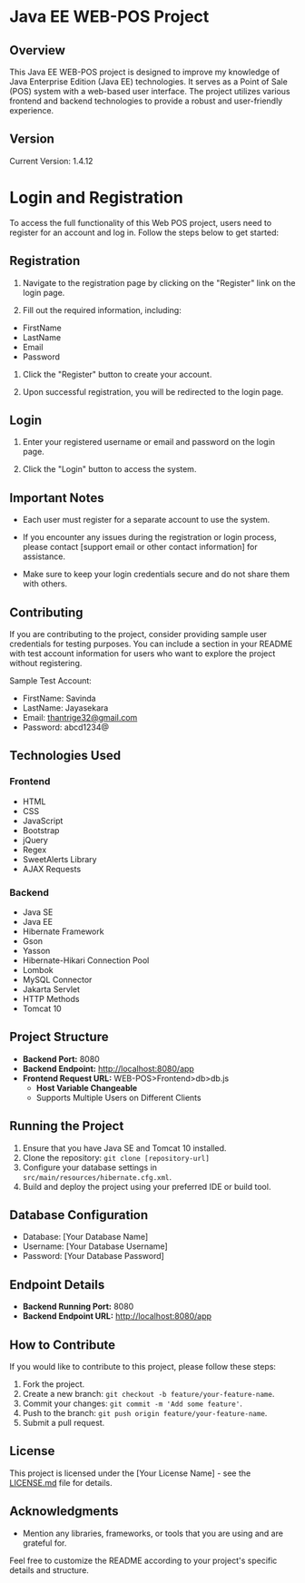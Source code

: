 # Java EE WEB-POS Project

## Overview

This Java EE WEB-POS project is designed to improve my knowledge of Java Enterprise Edition (Java EE) technologies. It serves as a Point of Sale (POS) system with a web-based user interface. The project utilizes various frontend and backend technologies to provide a robust and user-friendly experience.

## Version

Current Version: 1.4.12

# Login and Registration

To access the full functionality of this Web POS project, users need to register for an account and log in. Follow the steps below to get started:

## Registration

1. Navigate to the registration page by clicking on the "Register" link on the login page.

2. Fill out the required information, including:
  - FirstName
  - LastName
  - Email
  - Password

1. Click the "Register" button to create your account.

2. Upon successful registration, you will be redirected to the login page.

## Login

1. Enter your registered username or email and password on the login page.

2. Click the "Login" button to access the system.

## Important Notes

- Each user must register for a separate account to use the system.

- If you encounter any issues during the registration or login process, please contact [support email or other contact information] for assistance.

- Make sure to keep your login credentials secure and do not share them with others.

## Contributing

If you are contributing to the project, consider providing sample user credentials for testing purposes. You can include a section in your README with test account information for users who want to explore the project without registering.

Sample Test Account:
- FirstName: Savinda
- LastName: Jayasekara
- Email: thantrige32@gmail.com
- Password: abcd1234@


## Technologies Used

### Frontend
- HTML
- CSS
- JavaScript
- Bootstrap
- jQuery
- Regex
- SweetAlerts Library
- AJAX Requests

### Backend
- Java SE
- Java EE
- Hibernate Framework
- Gson
- Yasson
- Hibernate-Hikari Connection Pool
- Lombok
- MySQL Connector
- Jakarta Servlet
- HTTP Methods
- Tomcat 10

## Project Structure

- **Backend Port:** 8080
- **Backend Endpoint:** [http://localhost:8080/app](http://localhost:8080/app)
- **Frontend Request URL:** WEB-POS>Frontend>db>db.js
    - **Host Variable Changeable**
    - Supports Multiple Users on Different Clients

## Running the Project

1. Ensure that you have Java SE and Tomcat 10 installed.
2. Clone the repository: `git clone [repository-url]`
3. Configure your database settings in `src/main/resources/hibernate.cfg.xml`.
4. Build and deploy the project using your preferred IDE or build tool.

## Database Configuration

- Database: [Your Database Name]
- Username: [Your Database Username]
- Password: [Your Database Password]

## Endpoint Details

- **Backend Running Port:** 8080
- **Backend Endpoint URL:** [http://localhost:8080/app](http://localhost:8080/app)

## How to Contribute

If you would like to contribute to this project, please follow these steps:

1. Fork the project.
2. Create a new branch: `git checkout -b feature/your-feature-name`.
3. Commit your changes: `git commit -m 'Add some feature'`.
4. Push to the branch: `git push origin feature/your-feature-name`.
5. Submit a pull request.

## License

This project is licensed under the [Your License Name] - see the [LICENSE.md](LICENSE) file for details.

## Acknowledgments

- Mention any libraries, frameworks, or tools that you are using and are grateful for.

Feel free to customize the README according to your project's specific details and structure.
